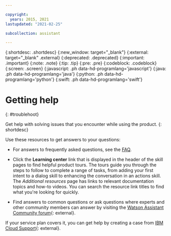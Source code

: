 ```yaml
---

copyright:
  years: 2015, 2021
lastupdated: "2021-02-25"

subcollection: assistant

---
```


{:shortdesc: .shortdesc}
{:new_window: target="_blank"}
{:external: target="_blank" .external}
{:deprecated: .deprecated}
{:important: .important}
{:note: .note}
{:tip: .tip}
{:pre: .pre}
{:codeblock: .codeblock}
{:screen: .screen}
{:javascript: .ph data-hd-programlang='javascript'}
{:java: .ph data-hd-programlang='java'}
{:python: .ph data-hd-programlang='python'}
{:swift: .ph data-hd-programlang='swift'}

# Getting help
{: #troublehoot}

Get help with solving issues that you encounter while using the product.
{: shortdesc}

Use these resources to get answers to your questions:

- For answers to frequently asked questions, see the [FAQ](/docs/assistant?topic=assistant-faqs).

- Click the **Learning center** link that is displayed in the header of the skill pages to find helpful product tours. The tours guide you through the steps to follow to complete a range of tasks, from adding your first intent to a dialog skill to enhancing the conversation in an actions skill. The *Additional resources* page has links to relevant documentation topics and how-to videos. You can search the resource link titles to find what you're looking for quickly.

- Find answers to common questions or ask questions where experts and other community members can answer by visiting the [Watson Assistant Community forum](https://community.ibm.com/community/user/watsonapps/communities/community-home/digestviewer?communitykey=7a3dc5ba-3018-452d-9a43-a49dc6819633&tab=digestviewer){: external}.

If your service plan covers it, you can get help by creating a case from [IBM Cloud Support](https://cloud.ibm.com/unifiedsupport/supportcenter){: external}.